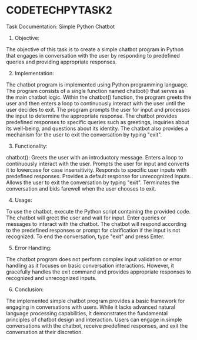 # CODETECHPYTASK2

Task Documentation: Simple Python Chatbot

1. Objective:

The objective of this task is to create a simple chatbot program in Python that engages in conversation with the user by responding to predefined queries and providing appropriate responses.

2. Implementation:

The chatbot program is implemented using Python programming language.
The program consists of a single function named chatbot() that serves as the main chatbot logic.
Within the chatbot() function, the program greets the user and then enters a loop to continuously interact with the user until the user decides to exit.
The program prompts the user for input and processes the input to determine the appropriate response.
The chatbot provides predefined responses to specific queries such as greetings, inquiries about its well-being, and questions about its identity.
The chatbot also provides a mechanism for the user to exit the conversation by typing "exit".

3. Functionality:

chatbot():
Greets the user with an introductory message.
Enters a loop to continuously interact with the user.
Prompts the user for input and converts it to lowercase for case insensitivity.
Responds to specific user inputs with predefined responses.
Provides a default response for unrecognized inputs.
Allows the user to exit the conversation by typing "exit".
Terminates the conversation and bids farewell when the user chooses to exit.

4. Usage:

To use the chatbot, execute the Python script containing the provided code.
The chatbot will greet the user and wait for input.
Enter queries or messages to interact with the chatbot.
The chatbot will respond according to the predefined responses or prompt for clarification if the input is not recognized.
To end the conversation, type "exit" and press Enter.

5. Error Handling:

The chatbot program does not perform complex input validation or error handling as it focuses on basic conversation interactions.
However, it gracefully handles the exit command and provides appropriate responses to recognized and unrecognized inputs.

6. Conclusion:

The implemented simple chatbot program provides a basic framework for engaging in conversations with users.
While it lacks advanced natural language processing capabilities, it demonstrates the fundamental principles of chatbot design and interaction.
Users can engage in simple conversations with the chatbot, receive predefined responses, and exit the conversation at their discretion.
